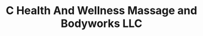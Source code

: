 ---
title: "C Health And Wellness Massage and Bodyworks LLC"
url: /del-city/c-health-and-wellness-massage-and-bodyworks-llc/
shop: beauty
---
